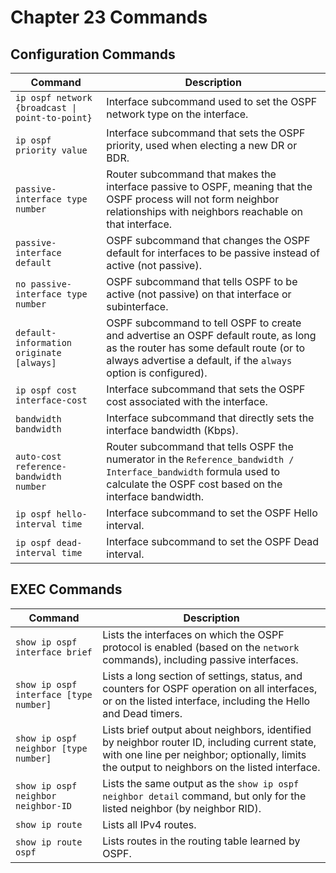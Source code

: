 # Chapter 23 Commands

## Configuration Commands

| Command                          | Description                                                                                                                                                                 |
| -------------------------------- | --------------------------------------------------------------------------------------------------------------------------------------------------------------------------- |
| `ip ospf network {broadcast \| point-to-point}` | Interface subcommand used to set the OSPF network type on the interface.                                                                                                   |
| `ip ospf priority value`         | Interface subcommand that sets the OSPF priority, used when electing a new DR or BDR.                                                                                          |
| `passive-interface type number`  | Router subcommand that makes the interface passive to OSPF, meaning that the OSPF process will not form neighbor relationships with neighbors reachable on that interface. |
| `passive-interface default`      | OSPF subcommand that changes the OSPF default for interfaces to be passive instead of active (not passive).                                                                 |
| `no passive-interface type number` | OSPF subcommand that tells OSPF to be active (not passive) on that interface or subinterface.                                                                              |
| `default-information originate [always]` | OSPF subcommand to tell OSPF to create and advertise an OSPF default route, as long as the router has some default route (or to always advertise a default, if the `always` option is configured).                  |
| `ip ospf cost interface-cost`     | Interface subcommand that sets the OSPF cost associated with the interface.                                                                                                   |
| `bandwidth bandwidth`             | Interface subcommand that directly sets the interface bandwidth (Kbps).                                                                                                      |
| `auto-cost reference-bandwidth number` | Router subcommand that tells OSPF the numerator in the `Reference_bandwidth / Interface_bandwidth` formula used to calculate the OSPF cost based on the interface bandwidth.                                      |
| `ip ospf hello-interval time`     | Interface subcommand to set the OSPF Hello interval.                                                                                                                      |
| `ip ospf dead-interval time`     | Interface subcommand to set the OSPF Dead interval.                                                                                                                      |

## EXEC Commands

| Command                                 | Description                                                                                                                                                                                                                                                           |
| --------------------------------------- | --------------------------------------------------------------------------------------------------------------------------------------------------------------------------------------------------------------------------------------------------------------------- |
| `show ip ospf interface brief`          | Lists the interfaces on which the OSPF protocol is enabled (based on the `network` commands), including passive interfaces.                                                                                                                                             |
| `show ip ospf interface [type number]` | Lists a long section of settings, status, and counters for OSPF operation on all interfaces, or on the listed interface, including the Hello and Dead timers.                                                                                                                |
| `show ip ospf neighbor [type number]`   | Lists brief output about neighbors, identified by neighbor router ID, including current state, with one line per neighbor; optionally, limits the output to neighbors on the listed interface.                                                                               |
| `show ip ospf neighbor neighbor-ID`     | Lists the same output as the `show ip ospf neighbor detail` command, but only for the listed neighbor (by neighbor RID).                                                                                                                                                  |
| `show ip route`                        | Lists all IPv4 routes.                                                                                                                                                                                                                                                        |
| `show ip route ospf`                   | Lists routes in the routing table learned by OSPF.                                                                                                                                                                                                                          |